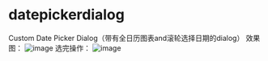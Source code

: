 # datepickerdialog
Custom Date Picker Dialog（带有全日历图表and滚轮选择日期的dialog）
效果图：
![image](http://github.com/xuningjack/datepickerdialog/image/0.jpg)
选完操作：
![image](http://github.com/xuningjack/datepickerdialog/image/1.jpg)
